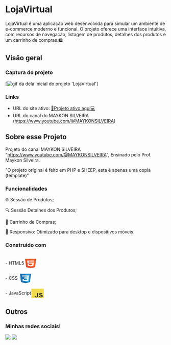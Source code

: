 # LojaVirtual

LojaVirtual é uma aplicação web desenvolvida para simular um ambiente de e-commerce moderno e funcional. O projeto oferece uma interface intuitiva, com recursos de navegação, listagem de produtos, detalhes dos produtos e um carrinho de compras.🛍️


## Visão geral

### Captura do projeto

[<img src="src/img/LojaVirtualGIF.gif" alt="gif da dela inicial do projeto 'LojaVirtual'">]

### Links

- URL do site ativo: [🛜Projeto ativo aqui💻](https://tales-santos7.github.io/LojaVirtual/)
- URL do canal do MAYKON SILVEIRA (https://www.youtube.com/@MAYKONSILVEIRA)

## Sobre esse Projeto 

Projeto do canal MAYKON SILVEIRA "https://www.youtube.com/@MAYKONSILVEIRA",
Ensinado pelo Prof.  Maykon Silveira.

"O projeto original é feito em PHP e SHEEP, esta é apenas uma copia (template)"

### Funcionalidades 

🌐 Sessão de Produtos;

🔍 Sessão Detalhes dos Produtos;

🛒 Carrinho de Compras;

📱 Responsivo: Otimizado para desktop e dispositivos móveis. 

### Construído com

<div style="display: inline_block"><br>
- HTML5<img align="center" alt="HTML" height="30" width="40" src="https://raw.githubusercontent.com/devicons/devicon/master/icons/html5/html5-original.svg"><br><br>
  - CSS <img align="center" alt="CSS" height="30" width="40" src="https://raw.githubusercontent.com/devicons/devicon/master/icons/css3/css3-original.svg"><br><br>
- JavaScript<img align="center" alt="JavaScript" height="30" width="40" src="https://raw.githubusercontent.com/devicons/devicon/master/icons/javascript/javascript-original.svg">
</div>

## Outros

### Minhas redes sociais!

<div> 
  <a href="https://instagram.com/tales.s7" target="_blank"><img src="https://img.shields.io/badge/-Instagram-%23E4405F?style=for-the-badge&logo=instagram&logoColor=white" target="_blank"></a>
  <a href="https://www.linkedin.com/in/tales-santos7" target="_blank"><img src="https://img.shields.io/badge/-LinkedIn-%230077B5?style=for-the-badge&logo=linkedin&logoColor=white" target="_blank"></a>
</div>
